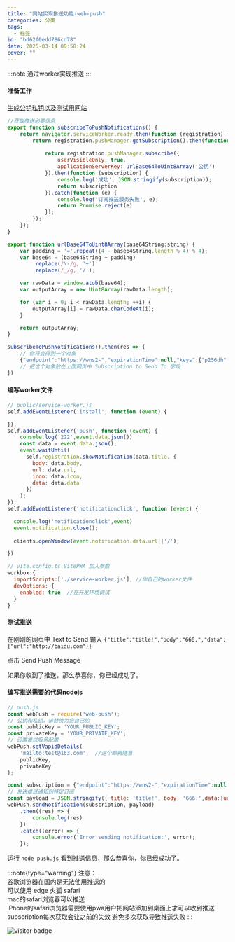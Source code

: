 ```yaml
---
title: "网站实现推送功能-web-push"
categories: 分类
tags:
  - 标签
id: "bd62f0edd786cd78"
date: 2025-03-14 09:58:24
cover: ""
---
```


:::note
通过worker实现推送
:::

#### 准备工作

[生成公钥私钥以及测试用网站](https://web-push-codelab.glitch.me/)


```js
//获取推送必要信息
export function subscribeToPushNotifications() {
    return navigator.serviceWorker.ready.then(function (registration) {
        return registration.pushManager.getSubscription().then(function (subscription) {
            
            return registration.pushManager.subscribe({
                userVisibleOnly: true,
                applicationServerKey: urlBase64ToUint8Array('公钥')
            }).then(function (subscription) {
                console.log('成功', JSON.stringify(subscription));
                return subscription
            }).catch(function (e) {
                console.log('订阅推送服务失败', e);
                return Promise.reject(e)
            });
        });
    });
}

export function urlBase64ToUint8Array(base64String:string) {
    var padding = '='.repeat((4 - base64String.length % 4) % 4);
    var base64 = (base64String + padding)
        .replace(/\-/g, '+')
        .replace(/_/g, '/');

    var rawData = window.atob(base64);
    var outputArray = new Uint8Array(rawData.length);

    for (var i = 0; i < rawData.length; ++i) {
        outputArray[i] = rawData.charCodeAt(i);
    }

    return outputArray;
}

subscribeToPushNotifications().then(res => {
    // 你将会得到一个对象
    {"endpoint":"https://wns2-","expirationTime":null,"keys":{"p256dh":"BFlZ","auth":"adre"}}
    // 把这个对象放在上面网页中 Subscription to Send To 字段
})

```
#### 编写worker文件
```js
// public/service-worker.js
self.addEventListener('install', function (event) {

});
self.addEventListener('push', function (event) {
    console.log('222',event.data.json())
    const data = event.data.json();
    event.waitUntil(
      self.registration.showNotification(data.title, {
        body: data.body,
        url: data.url,
        icon: data.icon,
        data: data.data
      })
    );
});
self.addEventListener('notificationclick', function (event) {

  console.log('notificationclick',event)
  event.notification.close();
  
  clients.openWindow(event.notification.data.url||'/');

})

// vite.config.ts VitePWA 加入参数
workbox:{
  importScripts:['./service-worker.js'], //你自己的worker文件
  devOptions: {
    enabled: true  //在开发环境调试
  }
}
```
#### 测试推送

在刚刚的网页中 Text to Send 输入 `{"title":"title!","body":"666.","data":{"url":"http://baidu.com"}}`

点击 Send Push Message

如果你收到了推送，那么恭喜你，你已经成功了。

#### 编写推送需要的代码nodejs
```js
// push.js
const webPush = require('web-push');
// 公钥和私钥，请替换为您自己的
const publicKey = 'YOUR_PUBLIC_KEY';
const privateKey = 'YOUR_PRIVATE_KEY';
// 设置推送服务配置
webPush.setVapidDetails(
    'mailto:test@163.com',  //这个邮箱随意
    publicKey,
    privateKey
);

const subscription = {"endpoint":"https://wns2-","expirationTime":null,"keys":{"p256dh":"BFlZ","auth":"adre"}} //网页上获取到的推送信息
// 发送推送通知到特定订阅
const payload = JSON.stringify({ title: 'title!', body: '666.',data:{url:'http://baidu.com'}});
webPush.sendNotification(subscription, payload)
    .then((res) => {
        console.log(res)
    })
    .catch((error) => {
        console.error('Error sending notification:', error);
    });

```
运行 `node push.js` 
看到推送信息，那么恭喜你，你已经成功了。

:::note{type="warning"}
注意：<br/>
谷歌浏览器在国内是无法使用推送的 <br/>
可以使用 edge 火狐 safari <br/>
mac的safari浏览器可以推送 <br/>
iPhone的safari浏览器需要使用pwa用户把网站添加到桌面上才可以收到推送<br/>
subscription每次获取会让之前的失效 避免多次获取导致推送失败
:::

![visitor badge](https://visitor-badge.laobi.icu/badge?page_id=Nicholas003.blog.bd62f0edd786cd78&format=true)
